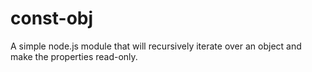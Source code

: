 const-obj
=========

A simple node.js module that will recursively iterate over an object and make the properties read-only.